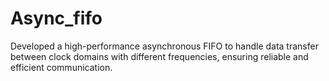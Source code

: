 # Async_fifo
Developed a high-performance asynchronous FIFO to handle data transfer between clock domains with different frequencies, ensuring reliable and efficient communication. 
